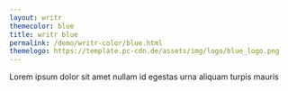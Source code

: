 ```yaml
---
layout: writr
themecolor: blue
title: writr blue
permalink: /demo/writr-color/blue.html
themelogo: https://template.pc-cdn.de/assets/img/logo/blue_logo.png
---
```


Lorem ipsum dolor sit amet nullam id egestas urna aliquam turpis mauris 
